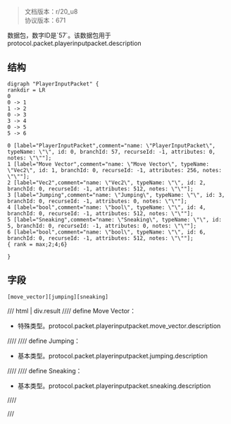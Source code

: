 # <!-- md:samp PlayerInputPacket -->

> 文档版本：r/20_u8<br/>协议版本：671

<!-- md:samp PlayerInputPacket -->数据包，数字ID是`57`。该数据包用于protocol.packet.playerinputpacket.description

## 结构

```viz
digraph "PlayerInputPacket" {
rankdir = LR
0
0 -> 1
1 -> 2
0 -> 3
3 -> 4
0 -> 5
5 -> 6

0 [label="PlayerInputPacket",comment="name: \"PlayerInputPacket\", typeName: \"\", id: 0, branchId: 57, recurseId: -1, attributes: 0, notes: \"\""];
1 [label="Move Vector",comment="name: \"Move Vector\", typeName: \"Vec2\", id: 1, branchId: 0, recurseId: -1, attributes: 256, notes: \"\""];
2 [label="Vec2",comment="name: \"Vec2\", typeName: \"\", id: 2, branchId: 0, recurseId: -1, attributes: 512, notes: \"\""];
3 [label="Jumping",comment="name: \"Jumping\", typeName: \"\", id: 3, branchId: 0, recurseId: -1, attributes: 0, notes: \"\""];
4 [label="bool",comment="name: \"bool\", typeName: \"\", id: 4, branchId: 0, recurseId: -1, attributes: 512, notes: \"\""];
5 [label="Sneaking",comment="name: \"Sneaking\", typeName: \"\", id: 5, branchId: 0, recurseId: -1, attributes: 0, notes: \"\""];
6 [label="bool",comment="name: \"bool\", typeName: \"\", id: 6, branchId: 0, recurseId: -1, attributes: 512, notes: \"\""];
{ rank = max;2;4;6}

}

```

## 字段

```title='PlayerInputPacket'
[move_vector][jumping][sneaking]
```

/// html | div.result
//// define
Move Vector：[<!-- md:samp Vec2 -->](../types/vec2.md)

- 特殊类型。protocol.packet.playerinputpacket.move_vector.description


////
//// define
Jumping：<!-- md:samp bool -->

- 基本类型。protocol.packet.playerinputpacket.jumping.description


////
//// define
Sneaking：<!-- md:samp bool -->

- 基本类型。protocol.packet.playerinputpacket.sneaking.description


////

///

